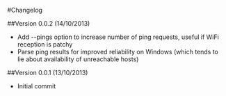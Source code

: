 #Changelog

##Version 0.0.2 (14/10/2013)
* Add --pings option to increase number of ping requests, useful if WiFi reception is patchy
* Parse ping results for improved reliability on Windows (which tends to lie about availability of unreachable hosts)

##Version 0.0.1 (13/10/2013)
* Initial commit
